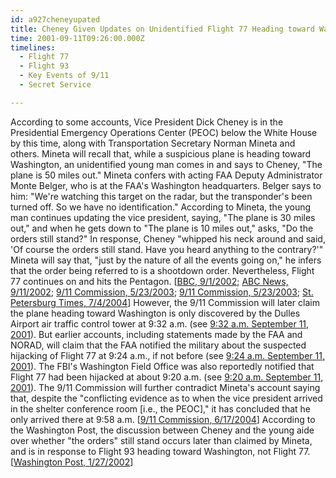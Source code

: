 ```yaml
---
id: a927cheneyupated
title: Cheney Given Updates on Unidentified Flight 77 Heading toward Washington; Says ‘Orders Still Stand’; but Accounts Differ on Timing and Identity of the Plane
time: 2001-09-11T09:26:00.000Z
timelines:
  - Flight 77
  - Flight 93
  - Key Events of 9/11
  - Secret Service

---
```


According to some accounts, Vice President Dick Cheney is in the Presidential Emergency Operations Center (PEOC) below the White House by this time, along with Transportation Secretary Norman Mineta and others. Mineta will recall that, while a suspicious plane is heading toward Washington, an unidentified young man comes in and says to Cheney, "The plane is 50 miles out." Mineta confers with acting FAA Deputy Administrator Monte Belger, who is at the FAA's Washington headquarters. Belger says to him: "We're watching this target on the radar, but the transponder's been turned off. So we have no identification." According to Mineta, the young man continues updating the vice president, saying, "The plane is 30 miles out," and when he gets down to "The plane is 10 miles out," asks, "Do the orders still stand?" In response, Cheney "whipped his neck around and said, 'Of course the orders still stand. Have you heard anything to the contrary?'" Mineta will say that, "just by the nature of all the events going on," he infers that the order being referred to is a shootdown order. Nevertheless, Flight 77 continues on and hits the Pentagon. [[BBC, 9/1/2002][1]; [ABC News, 9/11/2002][2]; [9/11 Commission, 5/23/2003][3]; [9/11 Commission, 5/23/2003][4]; [St. Petersburg Times, 7/4/2004][5]] However, the 9/11 Commission will later claim the plane heading toward Washington is only discovered by the Dulles Airport air traffic control tower at 9:32 a.m. (see [9:32 a.m. September 11, 2001](/timeline/#a932headeddc)). But earlier accounts, including statements made by the FAA and NORAD, will claim that the FAA notified the military about the suspected hijacking of Flight 77 at 9:24 a.m., if not before (see [9:24 a.m. September 11, 2001](/timeline/#a924faamaybenotify)). The FBI's Washington Field Office was also reportedly notified that Flight 77 had been hijacked at about 9:20 a.m. (see [9:20 a.m. September 11, 2001](/timeline/#a920fbiwarnedflight77)). The 9/11 Commission will further contradict Mineta's account saying that, despite the "conflicting evidence as to when the vice president arrived in the shelter conference room [i.e., the PEOC]," it has concluded that he only arrived there at 9:58 a.m. [[9/11 Commission, 6/17/2004][6]] According to the Washington Post, the discussion between Cheney and the young aide over whether "the orders" still stand occurs later than claimed by Mineta, and is in response to Flight 93 heading toward Washington, not Flight 77. [[Washington Post, 1/27/2002][7]]

[1]: https://web.archive.org/web/20040701101430/http://www.mnet.co.za/CarteBlanche/Display/Display.asp?Id=2063
[2]: https://911research.wtc7.net/cache/pentagon/attack/abcnews091102_jenningsinterviews.html
[3]: https://www.9-11commission.gov/archive/hearing2/9-11Commission_Hearing_2003-05-23.htm
[4]: https://www.youtube.com/watch?v=kfra6Xtsh9A
[5]: https://web.archive.org/web/20040817235809/http://www.sptimes.com/2004/07/04/news_pf/Worldandnation/Of_fact__fiction__Bus.shtml
[6]: https://web.archive.org/web/20040617211819/http://www.msnbc.msn.com/id/5233007
[7]: http://www.washingtonpost.com/wp-dyn/content/article/2006/07/18/AR2006071801175.html
